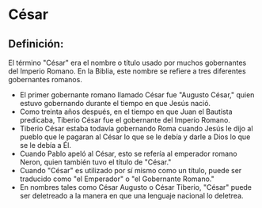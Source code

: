 # César

## Definición: 

El término "César" era el nombre o título usado por muchos gobernantes del Imperio Romano.  En la Biblia, este nombre se refiere a tres diferentes gobernantes  romanos.

* El primer gobernante romano llamado César fue "Augusto César," quien estuvo gobernando durante el tiempo en que Jesús nació.
* Como treinta años después, en el tiempo en que Juan el Bautista predicaba, Tiberio César fue el gobernante del Imperio Romano.
* Tiberio César estaba todavía gobernando Roma cuando Jesús le dijo al pueblo que le pagaran al César lo que se le debía y darle a Dios lo que se le debía a Él.
* Cuando Pablo apeló al César, esto se refería al emperador romano Neron, quien también tuvo el título de "César."
* Cuando "César" es utilizado por sí mismo como un título, puede ser traducido como "el Emperador" o "el Gobernante Romano."
* En  nombres tales como César Augusto o César Tiberio, "César" puede ser  deletreado a la manera en que una lenguaje nacional lo deletrea.

